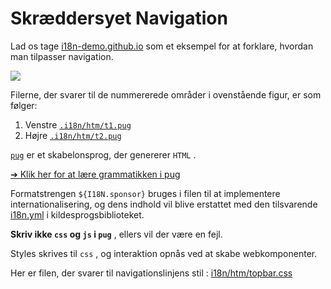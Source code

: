 # Skræddersyet Navigation

Lad os tage [i18n-demo.github.io](//i18n-demo.github.io) som et eksempel for at forklare, hvordan man tilpasser navigation.

![](https://p.3ti.site/1731036697.avif)

Filerne, der svarer til de nummererede områder i ovenstående figur, er som følger:

1. Venstre [`.i18n/htm/t1.pug`](https://github.com/i18n-site/demo.i18n.site/blob/main/.i18n/htm/t1.pug)
2. Højre [`.i18n/htm/t2.pug`](https://github.com/i18n-site/demo.i18n.site/blob/main/.i18n/htm/t2.pug)

[`pug`](https://pugjs.org) er et skabelonsprog, der genererer `HTML` .

[➔ Klik her for at lære grammatikken i pug](https://pugjs.org)

Formatstrengen `${I18N.sponsor}` bruges i filen til at implementere internationalisering, og dens indhold vil blive erstattet med den tilsvarende [i18n.yml](https://github.com/i18n-site/demo.i18n.site/blob/main/en/i18n.yml) i kildesprogsbiblioteket.

**Skriv ikke `css` og `js` i `pug`** , ellers vil der være en fejl.

Styles skrives til `css` , og interaktion opnås ved at skabe webkomponenter.

Her er filen, der svarer til navigationslinjens stil : [i18n/htm/topbar.css](https://github.com/i18n-site/demo.i18n.site/blob/main/.i18n/htm/topbar.css)